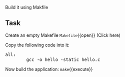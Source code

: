 Build it using Makfile
## Task

Create an empty Makefile
 `Makefile`{{open}} (Click here)
 
Copy the following code into it:
<pre class="file" data-target="clipboard">
all:
&#09;gcc -o hello -static hello.c
</pre>

Now build the application:
`make`{{execute}}
